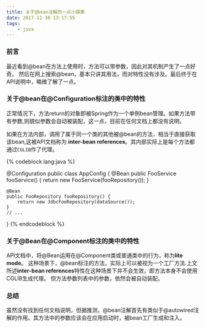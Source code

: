 ```yaml
---
title: 关于@bean注解的一点小探索
date: 2017-11-30 13:17:55
tags:
	- java
---
```


### 前言
最近看到@bean在方法上使用时，方法可以带参数，因此对其机制产生了一点好奇。 然后在网上搜索@bean，基本只讲其用法，而对特性没有涉及。最后终于在API说明中，略微了解了一点。

### 关于@bean在@Configuration标注的类中的特性

正常情况下，方法return的对象即被Spring作为一个单例bean管理。如果方法带有参数,则貌似参数会自动被装配，这一点，目前在任何文档上都没有说明。

如果在方法内部，调用了属于同一个类的其他被@bean的方法，相当于直接获取该bean,这被API文档称为 **inter-bean references**。其内部实际上是每个方法都通过```CGLIB```作了代理。

{% codeblock lang:java %}

@Configuration
public class AppConfig {
	@Bean
	public FooService fooService() {
		return new FooService(fooRepository());
	}
 
	@Bean
	public FooRepository fooRepository() {
		return new JdbcFooRepository(dataSource());
	}
	// ...
}
{% endcodeblock %}

### 关于@Bean在@Component标注的类中的特性
API文档中，将@Bean运用在@Component类或普通类中的行为，称为**lite mode**。 这种场景下，@bean标注的方法，实际上可以被视为一个工厂方法.上文所述**inter-bean references**特性在这种场景下并不会生效，即方法本身不会使用CGLIB生成代理。
但方法参数列表中的参数，依然会被自动装配。

### 总结
虽然没有找到任何文档说明，但据推测，@bean注解首先有类似于@autowired注解的作用。其方法中的参数应该会在应用启动时，被bean工厂生成和注入。